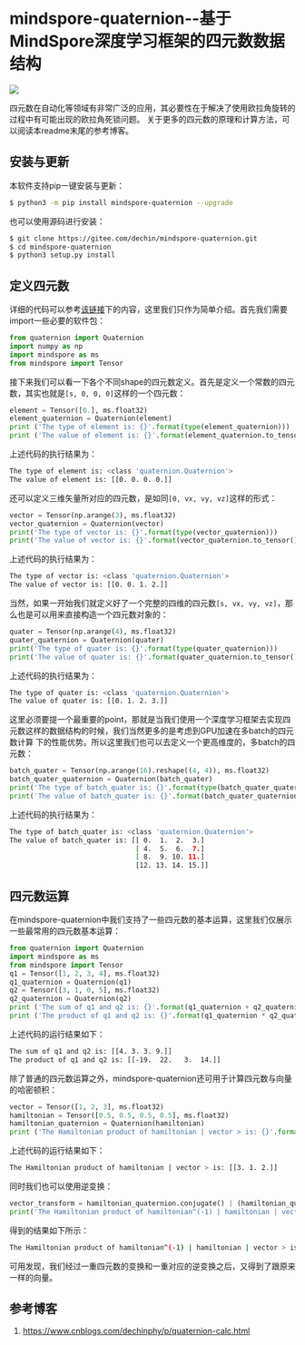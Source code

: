 # mindspore-quaternion--基于MindSpore深度学习框架的四元数数据结构
![](https://img.shields.io/pypi/l/mindspore-quaternion)

四元数在自动化等领域有非常广泛的应用，其必要性在于解决了使用欧拉角旋转的过程中有可能出现的欧拉角死锁问题。
关于更多的四元数的原理和计算方法，可以阅读本readme末尾的参考博客。

## 安装与更新
本软件支持pip一键安装与更新：
```bash
$ python3 -m pip install mindspore-quaternion --upgrade
```
也可以使用源码进行安装：
```bash
$ git clone https://gitee.com/dechin/mindspore-quaternion.git
$ cd mindspore-quaternion
$ python3 setup.py install
```

## 定义四元数
详细的代码可以参考[该链接](https://gitee.com/dechin/mindspore-quaternion/tree/master/examples)下的内容，这里我们只作为简单介绍。首先我们需要import一些必要的软件包：
```python
from quaternion import Quaternion
import numpy as np
import mindspore as ms
from mindspore import Tensor
```
接下来我们可以看一下各个不同shape的四元数定义。首先是定义一个常数的四元数，其实也就是`[s, 0, 0, 0]`这样的一个四元数：
```python
element = Tensor([0.], ms.float32)
element_quaternion = Quaternion(element)
print ('The type of element is: {}'.format(type(element_quaternion)))
print ('The value of element is: {}'.format(element_quaternion.to_tensor()))
```
上述代码的执行结果为：
```bash
The type of element is: <class 'quaternion.Quaternion'>
The value of element is: [[0. 0. 0. 0.]]
```
还可以定义三维矢量所对应的四元数，是如同`[0, vx, vy, vz]`这样的形式：
```python
vector = Tensor(np.arange(3), ms.float32)
vector_quaternion = Quaternion(vector)
print('The type of vector is: {}'.format(type(vector_quaternion)))
print('The value of vector is: {}'.format(vector_quaternion.to_tensor()))
```
上述代码的执行结果为：
```bash
The type of vector is: <class 'quaternion.Quaternion'>
The value of vector is: [[0. 0. 1. 2.]]
```
当然，如果一开始我们就定义好了一个完整的四维的四元数`[s, vx, vy, vz]`，那么也是可以用来直接构造一个四元数对象的：
```python
quater = Tensor(np.arange(4), ms.float32)
quater_quaternion = Quaternion(quater)
print('The type of quater is: {}'.format(type(quater_quaternion)))
print('The value of quater is: {}'.format(quater_quaternion.to_tensor()))
```
上述代码的执行结果为：
```bash
The type of quater is: <class 'quaternion.Quaternion'>
The value of quater is: [[0. 1. 2. 3.]]
```
这里必须要提一个最重要的point，那就是当我们使用一个深度学习框架去实现四元数这样的数据结构的时候，我们当然更多的是考虑到GPU加速在多batch的四元数计算
下的性能优势。所以这里我们也可以去定义一个更高维度的，多batch的四元数：
```python
batch_quater = Tensor(np.arange(16).reshape((4, 4)), ms.float32)
batch_quater_quaternion = Quaternion(batch_quater)
print('The type of batch_quater is: {}'.format(type(batch_quater_quaternion)))
print('The value of batch_quater is: {}'.format(batch_quater_quaternion.to_tensor()))
```
上述代码的执行结果为：
```bash
The type of batch_quater is: <class 'quaternion.Quaternion'>
The value of batch_quater is: [[ 0.  1.  2.  3.]
                               [ 4.  5.  6.  7.]
                               [ 8.  9. 10. 11.]
                               [12. 13. 14. 15.]]
```

## 四元数运算
在mindspore-quaternion中我们支持了一些四元数的基本运算，这里我们仅展示一些最常用的四元数基本运算：
```python
from quaternion import Quaternion
import mindspore as ms
from mindspore import Tensor
q1 = Tensor([1, 2, 3, 4], ms.float32)
q1_quaternion = Quaternion(q1)
q2 = Tensor([3, 1, 0, 5], ms.float32)
q2_quaternion = Quaternion(q2)
print ('The sum of q1 and q2 is: {}'.format(q1_quaternion + q2_quaternion))
print ('The product of q1 and q2 is: {}'.format(q1_quaternion * q2_quaternion))
```
上述代码的运行结果如下：
```bash
The sum of q1 and q2 is: [[4. 3. 3. 9.]]
The product of q1 and q2 is: [[-19.  22.   3.  14.]]
```
除了普通的四元数运算之外，mindspore-quaternion还可用于计算四元数与向量的哈密顿积：
```python
vector = Tensor([1, 2, 3], ms.float32)
hamiltonian = Tensor([0.5, 0.5, 0.5, 0.5], ms.float32)
hamiltonian_quaternion = Quaternion(hamiltonian)
print ('The Hamiltonian product of hamiltonian | vector > is: {}'.format(hamiltonian_quaternion | vector))
```
上述代码的运行结果如下：
```bash
The Hamiltonian product of hamiltonian | vector > is: [[3. 1. 2.]]
```
同时我们也可以使用逆变换：
```python
vector_transform = hamiltonian_quaternion.conjugate() | (hamiltonian_quaternion | vector)
print('The Hamiltonian product of hamiltonian^(-1) | hamiltonian | vector > is: {}'.format(vector_transform))
```
得到的结果如下所示：
```bash
The Hamiltonian product of hamiltonian^(-1) | hamiltonian | vector > is: [[1. 2. 3.]]
```
可用发现，我们经过一重四元数的变换和一重对应的逆变换之后，又得到了跟原来一样的向量。

## 参考博客
1. https://www.cnblogs.com/dechinphy/p/quaternion-calc.html
